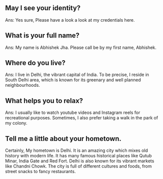 ## May I see your identity?

Ans: Yes sure, Please have a look a look at my credentials here.

## What is your full name?

Ans: My name is Abhishek Jha. Please call be by my first name, Abhishek.

## Where do you live?

Ans: I live in Delhi, the vibrant capital of India. To be precise, I reside in South Delhi area, which is known for its greenary and well planned neighbourhoods.

## What helps you to relax?
Ans: I usually like to watch youtube videos and Instagram reels for recreational purposes. Sometimes, I also prefer taking a walk in the park of my colony.

## Tell me a little about your hometown.

Certainly, My hometown is Delhi. It is an amazing city which mixes old history with modern life. It has many famous historical places like Qutub Minar, India Gate and Red Fort. Delhi is also known for its vibrant markets like Chandni Chowk. The city is full of different cultures and foods, from street snacks to fancy restaurants.
